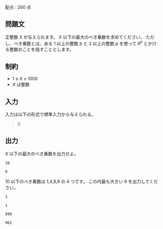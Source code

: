 配点 : $200$ 点

## 問題文

正整数 $X$ が与えられます。
$X$ 以下の最大のべき乗数を求めてください。
ただし、べき乗数とは、ある $1$ 以上の整数 $b$ と $2$ 以上の整数 $p$ を使って $b^p$ とかける整数のことを指すこととします。

## 制約

- $1$ $\leq$ $X$ $\leq$ $1000$
- $X$ は整数

## 入力

入力は以下の形式で標準入力から与えられる。

> $X$

## 出力

$X$ 以下の最大のべき乗数を出力せよ。

```input1
10
```

```output1
9
```

$10$ 以下のべき乗数は $1$,$4$,$8$,$9$ の $4$ つです。
この内最も大きい $9$ を出力してください。

```input2
1
```

```output2
1
```

```input3
999
```

```output3
961
```